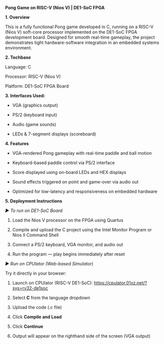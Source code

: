 **Pong Game on RISC-V (Nios V) | DE1-SoC FPGA** 


**1. Overview**

This is a fully functional Pong game developed in C, running on a RISC-V (Nios V) soft-core processor implemented on the DE1-SoC FPGA development board. Designed for smooth real-time gameplay, the project demonstrates tight hardware-software integration in an embedded systems environment.


**2. Techbase**

Language: C

Processor: RISC-V (Nios V)

Platform: DE1-SoC FPGA Board


**3. Interfaces Used:**

- VGA (graphics output)

- PS/2 (keyboard input)

- Audio (game sounds)

- LEDs & 7-segment displays (scoreboard)
  
**4. Features**

- VGA-rendered Pong gameplay with real-time paddle and ball motion

- Keyboard-based paddle control via PS/2 interface

- Score displayed using on-board LEDs and HEX displays

- Sound effects triggered on point and game-over via audio out

- Optimized for low-latency and responsiveness on embedded hardware

**5. Deployment Instructions**

_▶ To run on DE1-SoC Board_

1. Load the Nios V processor on the FPGA using Quartus

2. Compile and upload the C project using the Intel Monitor Program or Nios II Command Shell

3. Connect a PS/2 keyboard, VGA monitor, and audio out

4. Run the program — play begins immediately after reset

_▶ Run on CPUlator (Web-based Simulator)_

Try it directly in your browser:
1.  Launch on CPUlator (RISC-V DE1-SoC): https://cpulator.01xz.net/?sys=rv32-de1soc

2. Select **C** from the language dropdown

3. Upload the code (.c file)

4. Click **Compile and Load**
5. Click **Continue**
6. Output will appear on the righthand side of the screen (VGA output)
